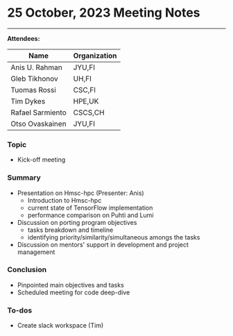 # 25 October, 2023 Meeting Notes

-----

**Attendees:**

| Name             | Organization |
| ---------------- | ------------ |
| Anis U. Rahman   | JYU,FI       |
| Gleb Tikhonov    | UH,FI        |
| Tuomas Rossi     | CSC,FI       |
| Tim Dykes        | HPE,UK       |
| Rafael Sarmiento | CSCS,CH      |
| Otso Ovaskainen  | JYU,FI       |

### Topic

- Kick-off meeting

### Summary

- Presentation on Hmsc-hpc (Presenter: Anis)
	- Introduction to Hmsc-hpc 
	- current state of TensorFlow implementation
	- performance comparison on Puhti and Lumi
- Discussion on porting program objectives
	- tasks breakdown and timeline
	- identifying priority/similarity/simultaneous amongs the tasks 
- Discussion on mentors' support in development and project management

### Conclusion

- Pinpointed main objectives and tasks
- Scheduled meeting for code deep-dive

### To-dos

- Create slack workspace (Tim)
